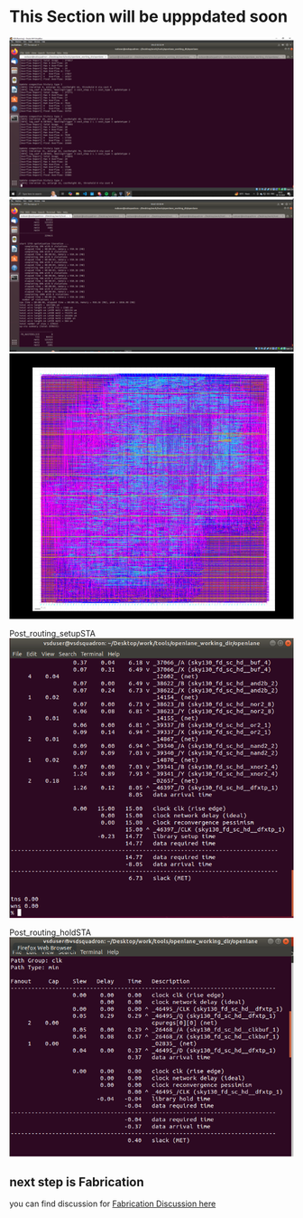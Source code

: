 # This Section will be upppdated soon

![routing-progress](/images/routing%20in%20process.PNG)
![routing-results](/images/final_routing_with%200%20violations.PNG)
![routing-visualization](/images/final_post_routing_chip.PNG)

Post_routing_setupSTA
![Post_routing_setupSTA](/images/final_post_routing_sta.PNG)

Post_routing_holdSTA
![Post_routing_holdSTA](/images/final_post_routing_sta_hold.PNG)


## next step is  Fabrication
you can find discussion for [Fabrication Discussion here](/Fabrication/)